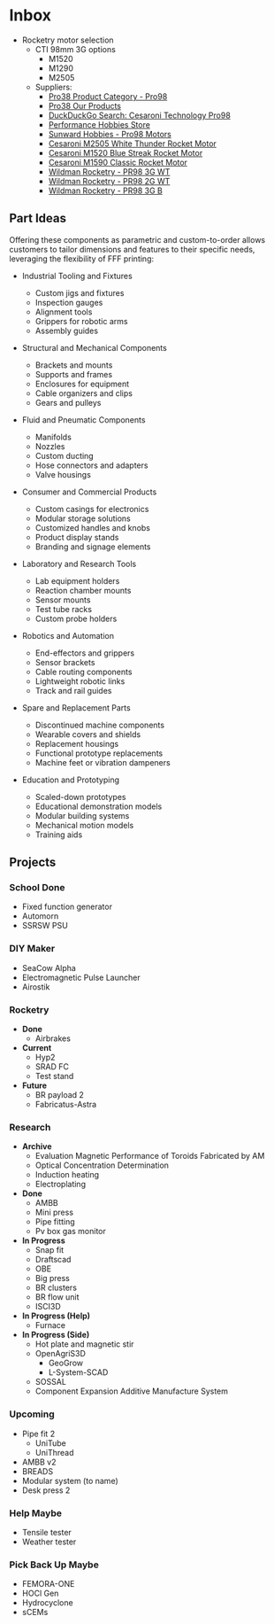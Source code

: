 # Inbox

- Rocketry motor selection
  - CTI 98mm 3G options
    - M1520
    - M1290
    - M2505
  - Suppliers:
    - [Pro38 Product Category - Pro98](https://pro38.com/product-category/pro-98/)
    - [Pro38 Our Products](https://pro38.com/our-products/)
    - [DuckDuckGo Search: Cesaroni Technology Pro98](https://duckduckgo.com/?q=cesaroni+technology+pro98+&t=newext&atb=v394-1&ia=web)
    - [Performance Hobbies Store](https://performancehobbies.com/secure/store.aspx?groupid=101920097563393)
    - [Sunward Hobbies - Pro98 Motors](https://www.sunwardhobbies.ca/pro98-motors/)
    - [Cesaroni M2505 White Thunder Rocket Motor](https://www.csrocketry.com/rocket-motors/cesaroni/motors/pro-98/3g-reloads/cesaroni-m2505-white-thunder-rocket-motor.html)
    - [Cesaroni M1520 Blue Streak Rocket Motor](https://www.csrocketry.com/rocket-motors/cesaroni/motors/pro-98/3g-reloads/cesaroni-m1520-blue-streak-rocket-motor.html)
    - [Cesaroni M1590 Classic Rocket Motor](https://www.csrocketry.com/rocket-motors/cesaroni/motors/pro-75/6g-reloads/cesaroni-m1590-classic-rocket-motor.html)
    - [Wildman Rocketry - PR98 3G WT](https://wildmanrocketry.com/products/pr98-3g-wt?_pos=1&_sid=5cf038190&_ss=r)
    - [Wildman Rocketry - PR98 2G WT](https://wildmanrocketry.com/products/pr98-2g-wt?_pos=1&_sid=f7becf980&_ss=r)
    - [Wildman Rocketry - PR98 3G B](https://wildmanrocketry.com/products/pr98-3g-b?_pos=2&_sid=f7becf980&_ss=r)



## Part Ideas

Offering these components as parametric and custom-to-order allows customers to tailor dimensions and features to their specific needs, leveraging the flexibility of FFF printing:

- Industrial Tooling and Fixtures

  - Custom jigs and fixtures
  - Inspection gauges
  - Alignment tools
  - Grippers for robotic arms
  - Assembly guides

- Structural and Mechanical Components

  - Brackets and mounts
  - Supports and frames
  - Enclosures for equipment
  - Cable organizers and clips
  - Gears and pulleys

- Fluid and Pneumatic Components

  - Manifolds
  - Nozzles
  - Custom ducting
  - Hose connectors and adapters
  - Valve housings

- Consumer and Commercial Products

  - Custom casings for electronics
  - Modular storage solutions
  - Customized handles and knobs
  - Product display stands
  - Branding and signage elements

- Laboratory and Research Tools

  - Lab equipment holders
  - Reaction chamber mounts
  - Sensor mounts
  - Test tube racks
  - Custom probe holders

- Robotics and Automation

  - End-effectors and grippers
  - Sensor brackets
  - Cable routing components
  - Lightweight robotic links
  - Track and rail guides

- Spare and Replacement Parts

  - Discontinued machine components
  - Wearable covers and shields
  - Replacement housings
  - Functional prototype replacements
  - Machine feet or vibration dampeners

- Education and Prototyping
  - Scaled-down prototypes
  - Educational demonstration models
  - Modular building systems
  - Mechanical motion models
  - Training aids

## Projects

### School Done

- Fixed function generator
- Automorn
- SSRSW PSU

### DIY Maker

- SeaCow Alpha
- Electromagnetic Pulse Launcher
- Airostik

### Rocketry

- **Done**
  - Airbrakes
- **Current**
  - Hyp2
  - SRAD FC
  - Test stand
- **Future**
  - BR payload 2
  - Fabricatus-Astra

### Research

- **Archive**
  - Evaluation Magnetic Performance of Toroids Fabricated by AM
  - Optical Concentration Determination
  - Induction heating
  - Electroplating
- **Done**
  - AMBB
  - Mini press
  - Pipe fitting
  - Pv box gas monitor
- **In Progress**
  - Snap fit
  - Draftscad
  - OBE
  - Big press
  - BR clusters
  - BR flow unit
  - ISCI3D
- **In Progress (Help)**
  - Furnace
- **In Progress (Side)**
  - Hot plate and magnetic stir
  - OpenAgriS3D
    - GeoGrow
    - L-System-SCAD
  - SOSSAL
  - Component Expansion Additive Manufacture System

### Upcoming

- Pipe fit 2
  - UniTube
  - UniThread
- AMBB v2
- BREADS
- Modular system (to name)
- Desk press 2

### Help Maybe

- Tensile tester
- Weather tester

### Pick Back Up Maybe

- FEMORA-ONE
- HOCl Gen
- Hydrocyclone
- sCEMs
